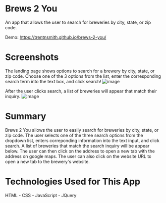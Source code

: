 # Brews 2 You
An app that allows the user to search for breweries by city, state, or zip code. 

Demo: https://trentnsmith.github.io/brews-2-you/

# Screenshots
The landing page shows options to search for a brewery by city, state, or zip code. Choose one of the 3 options from the list, enter the corresponding search term into the text box, and click search!
![image](https://user-images.githubusercontent.com/58092710/75617934-6f76cf00-5b2b-11ea-988a-160fa5fa77d9.png)

After the user clicks search, a list of breweries will appear that match their inquiry.
![image](https://user-images.githubusercontent.com/58092710/75617971-528ecb80-5b2c-11ea-8926-3ab809fde0a6.png)

# Summary
Brews 2 You allows the user to easily search for breweries by city, state, or zip code. The user selects one of the three search options from the dropdown list, enters correponding information into the text input, and click search.  A list of breweries that match the search inquiry will be appear below. The user can then click on the address to open a new tab with the address on google maps.  The user can also click on the website URL to open a new tab to the brewery's website. 

# Technologies Used for This App
HTML - CSS - JavaScript - JQuery
